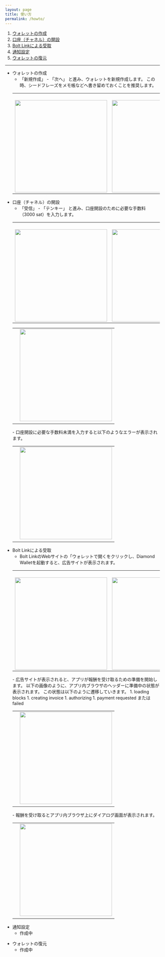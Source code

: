 ```yaml
---
layout: page
title: 使い方
permalink: /howto/
---
```


1. [ウォレットの作成](#anchor1)
1. [口座（チャネル）の開設](#anchor2)
1. [Bolt Linkによる受取](#anchor3)
1. [通知設定](#anchor4)
1. [ウォレットの復元](#anchor5)


---

<a id="anchor1"></a>
- ウォレットの作成
    - 「新規作成」 - 「次へ」 と進み、ウォレットを新規作成します。
    この時、シードフレーズをメモ帳などへ書き留めておくことを推奨します。
    <table>
    <tr>
    <td>
    　<img src="{{ site.baseurl }}/assets/images/create.png" width="300">
    </td>
    <td>
    　<img src="{{ site.baseurl }}/assets/images/seed.png" width="300">
    </td>
    </tr>
    </table>

<a id="anchor2"></a>
- 口座（チャネル）の開設
    - 「受信」 - 「テンキー」 と進み、口座開設のために必要な手数料（3000 sat）を入力します。
    <table>
    <tr>
    <td>
    　<img src="{{ site.baseurl }}/assets/images/home.png" width="300">
    </td>
    <td>
    　<img src="{{ site.baseurl }}/assets/images/type-amount.png" width="300">
    </td>
    </tr>
    </table>
    <table>
    <tr>
    <td>
    　<img src="{{ site.baseurl }}/assets/images/invoice.png" width="300">
    </td>
    </tr>
    </table>
    - 口座開設に必要な手数料未満を入力すると以下のようなエラーが表示されます。
    <table>
    <tr>
    <td>
    　<img src="{{ site.baseurl }}/assets/images/invalid-amount.png" width="300">
    </td>
    </tr>
    </table>

<a id="anchor3"></a>
- Bolt Linkによる受取
    - Bolt LinkのWebサイトの「ウォレットで開くをクリックし、Diamond Walletを起動すると、広告サイトが表示されます。
    <table>
    <tr>
    <td>
    　<img src="{{ site.baseurl }}/assets/images/bolt-link-web.png" width="300">
    </td>
    <td>
    　<img src="{{ site.baseurl }}/assets/images/loading-blocks.png" width="300">
    </td>
    </tr>
    </table>
    - 広告サイトが表示されると、アプリが報酬を受け取るための準備を開始します。
    以下の画像のように、アプリ内ブラウザのヘッダーに準備中の状態が表示されます。
    この状態は以下のように遷移していきます。
    1. loading blocks
    1. creating invoice
    1. authorizing
    1. payment requested または failed
    <table>
    <tr>
    <td>
    　<img src="{{ site.baseurl }}/assets/images/loading-blocks-hightlight.png" width="300">
    </td>
    </tr>
    </table>
    - 報酬を受け取るとアプリ内ブラウザ上にダイアログ画面が表示されます。
    <table>
    <tr>
    <td>
    　<img src="{{ site.baseurl }}/assets/images/reward-received.png" width="300">
    </td>
    </tr>
    </table>
<a id="anchor4"></a>
- 通知設定
    - 作成中

<a id="anchor5"></a>
- ウォレットの復元
    - 作成中